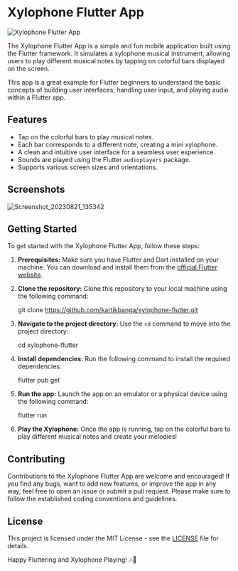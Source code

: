 # Xylophone Flutter App

![Xylophone Flutter App](screenshot.png)

The Xylophone Flutter App is a simple and fun mobile application built using the Flutter framework. It simulates a xylophone musical instrument, allowing users to play different musical notes by tapping on colorful bars displayed on the screen.

This app is a great example for Flutter beginners to understand the basic concepts of building user interfaces, handling user input, and playing audio within a Flutter app.

## Features

- Tap on the colorful bars to play musical notes.
- Each bar corresponds to a different note, creating a mini xylophone.
- A clean and intuitive user interface for a seamless user experience.
- Sounds are played using the Flutter `audioplayers` package.
- Supports various screen sizes and orientations.

## Screenshots

![Screenshot_20230821_135342](https://github.com/kartikbanga/xylophone-flutter/assets/71484653/30716ff3-e78f-4cea-94cc-feed87bd287b)



## Getting Started

To get started with the Xylophone Flutter App, follow these steps:

1. **Prerequisites:** Make sure you have Flutter and Dart installed on your machine. You can download and install them from the [official Flutter website](https://flutter.dev/docs/get-started/install).

2. **Clone the repository:** Clone this repository to your local machine using the following command:

   git clone https://github.com/kartikbanga/xylophone-flutter.git

3. **Navigate to the project directory:** Use the `cd` command to move into the project directory:

   cd xylophone-flutter

4. **Install dependencies:** Run the following command to install the required dependencies:

   flutter pub get

5. **Run the app:** Launch the app on an emulator or a physical device using the following command:

   flutter run

6. **Play the Xylophone:** Once the app is running, tap on the colorful bars to play different musical notes and create your melodies!

## Contributing

Contributions to the Xylophone Flutter App are welcome and encouraged! If you find any bugs, want to add new features, or improve the app in any way, feel free to open an issue or submit a pull request. Please make sure to follow the established coding conventions and guidelines.

## License

This project is licensed under the MIT License - see the [LICENSE](LICENSE) file for details.

Happy Fluttering and Xylophone Playing! 🎶🎹
